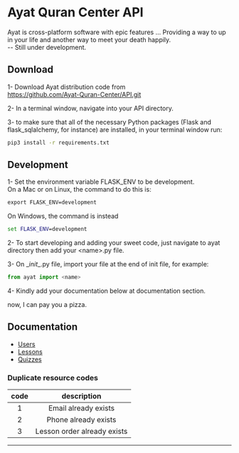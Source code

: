 # Ayat Quran Center API

Ayat is cross-platform software with epic features ... Providing a way to up in your life and another way to meet your death happily.   
-- Still under development.
## Download 

1- Download Ayat distribution code from     
https://github.com/Ayat-Quran-Center/API.git

2- In a terminal window, navigate into your API directory. 

3- to make sure that all of the necessary Python packages (Flask and flask_sqlalchemy, for instance) are installed,  in your terminal window run:
```cmd
pip3 install -r requirements.txt
```
## Development

1- Set the environment variable FLASK_ENV to be development.    
On a Mac or on Linux, the command to do this is:
 ```cmd
export FLASK_ENV=development
```
 On Windows, the command is instead 
 ```cmd
set FLASK_ENV=development
```
2- To start developing and adding your sweet code, just navigate to ayat directory then add your \<name>.py file.

3- On \__init__.py file, import your file at the end of init file, for example:
```python
from ayat import <name>
``` 

4- Kindly add your documentation below at documentation section.

now, I can pay you a pizza.

## Documentation
- [Users][]
- [Lessons][]
- [Quizzes][]


[Users]: ./docs/users.md
[Lessons]: ./docs/lessons.md
[Quizzes]: ./docs/quizzes.md



### Duplicate resource codes
| code |      description     |
|:----:|:--------------------:|
|   1  | Email already exists |
|   2  | Phone already exists |
|   3  | Lesson order already exists |


<hr />    




